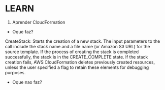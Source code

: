 # LEARN
 
 1. Aprender CloudFormation
 
 - Oque faz?

 CreateStack: Starts the creation of a new stack. The input parameters to the call include the stack name and a file name (or Amazon S3 URL) for the source template. If the process of creating the stack is completed successfully, the stack is in the CREATE_COMPLETE state. If the stack creation fails, AWS CloudFormation deletes previously created resources, unless the user specified a flag to retain these elements for debugging purposes.
 
 - Oque nao faz?
